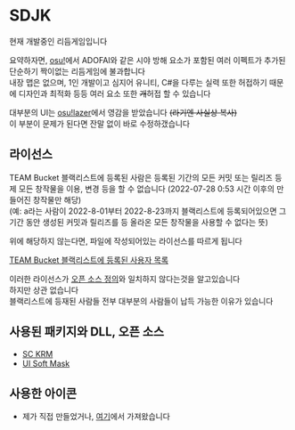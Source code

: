 # SDJK
현재 개발중인 리듬게임입니다

요약하자면, [osu!](https://osu.ppy.sh/)에서 ADOFAI와 같은 시야 방해 요소가 포함된 여러 이펙트가 추가된 단순하기 짝이없는 리듬게임에 불과합니다  
내장 맵은 없으며, 1인 개발이고 심지어 유니티, C#을 다루는 실력 또한 허접하기 때문에 디자인과 최적화 등등 여러 요소 또한 ~~개~~허접 할 수 있습니다

대부분의 UI는 [osu!lazer](https://github.com/ppy/osu)에서 영감을 받았습니다 ~~(라기엔 사실상 복사)~~  
이 부분이 문제가 된다면 잔말 없이 바로 수정하갰습니다

## 라이선스
TEAM Bucket 블랙리스트에 등록된 사람은 등록된 기간의 모든 커밋 또는 릴리즈 등 제 모든 창작물을 이용, 변경 등을 할 수 없습니다 (2022-07-28 0:53 시간 이후의 만들어진 창작물만 해당)  
(예: a라는 사람이 2022-8-01부터 2022-8-23까지 블랙리스트에 등록되어있으면 그 기간 동안 생성된 커밋과 릴리즈를 등 올라온 모든 창작물을 사용할 수 없다는 뜻)

위에 해당하지 않는다면, 파일에 작성되어있는 라이선스를 따르게 됩니다

[TEAM Bucket 블랙리스트에 등록된 사용자 목록](https://docs.google.com/document/d/1diUFkd4drD_hroCqmRTYNVYzU_jpxQXsb45F-VvWekE/edit?usp=sharing)

이러한 라이선스가 [오픈 소스 정의](https://opensource.org/osd)와 일치하지 않다는것을 알고있습니다  
하지만 상관 없습니다  
블랙리스트에 등재된 사람들 전부 대부분의 사람들이 납득 가능한 이유가 있습니다

## 사용된 패키지와 DLL, 오픈 소스
- [SC KRM](https://github.com/SimsimhanChobo/SC-KRM)
- [UI Soft Mask](https://github.com/mob-sakai/SoftMaskForUGUI)

## 사용한 아이콘
- 제가 직접 만들었거나, [여기](https://www.iconfinder.com/search?q=&price=free&family=bootstrap)에서 가져왔습니다
